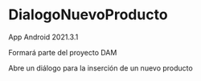# DialogoNuevoProducto
App Android 2021.3.1

Formará parte del proyecto DAM

Abre un diálogo para la inserción de un nuevo producto

